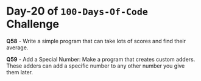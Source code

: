 # Day-20 of `100-Days-Of-Code` Challenge

**Q58** - Write a simple program that can take lots of scores and find their average.

**Q59** - Add a Special Number: Make a program that creates custom adders. These adders can add a specific number to any other number you give them later.
 